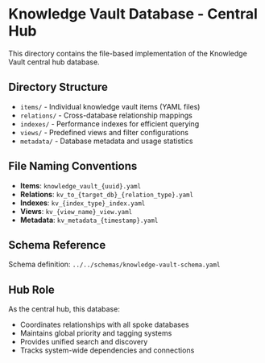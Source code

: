 # Knowledge Vault Database - Central Hub

This directory contains the file-based implementation of the Knowledge Vault central hub database.

## Directory Structure

- `items/` - Individual knowledge vault items (YAML files)
- `relations/` - Cross-database relationship mappings
- `indexes/` - Performance indexes for efficient querying
- `views/` - Predefined views and filter configurations
- `metadata/` - Database metadata and usage statistics

## File Naming Conventions

- **Items**: `knowledge_vault_{uuid}.yaml`
- **Relations**: `kv_to_{target_db}_{relation_type}.yaml`
- **Indexes**: `kv_{index_type}_index.yaml`
- **Views**: `kv_{view_name}_view.yaml`
- **Metadata**: `kv_metadata_{timestamp}.yaml`

## Schema Reference

Schema definition: `../../schemas/knowledge-vault-schema.yaml`

## Hub Role

As the central hub, this database:
- Coordinates relationships with all spoke databases
- Maintains global priority and tagging systems
- Provides unified search and discovery
- Tracks system-wide dependencies and connections